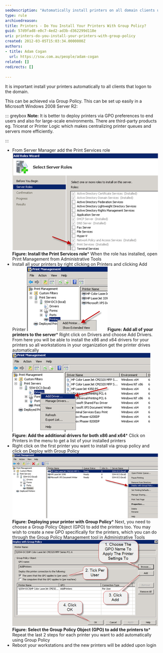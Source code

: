 ```yaml
---
seoDescription: "Automatically install printers on all domain clients using Group Policy with ease, ideal for large-scale environments and enhancing user experience."
type: rule
archivedreason: 
title: Printers - Do You Install Your Printers With Group Policy?
guid: 57d9fad8-e0c7-4ed2-ad3b-d362299d118e
uri: printers-do-you-install-your-printers-with-group-policy
created: 2012-03-05T15:03:34.0000000Z
authors:
- title: Adam Cogan
  url: https://ssw.com.au/people/adam-cogan
related: []
redirects: []

---
```


It is important install your printers automatically to all clients that logon to the domain.

<!--endintro-->

This can be achieved via Group Policy. This can be set up easily in a Microsoft Windows 2008 Server R2:


::: greybox
 **Note:** It is better to deploy printers via GPO preferences to end users and also for large-scale environments. There are third-party products eg. Tricerat or Printer Logic which makes centralizing printer queues and servers more efficiently.

:::

* From Server Manager add the Print Services role
![Install the Print Services role](install-print-roles.jpg)**Figure: Install the Print Services role*** When the role has installed, open Print Management from Administrative Tools
* Install all your printers by right clicking on Printers and clicking Add Printer
![Add all of your printers to the server](add-printers.jpg)**Figure: Add all of your printers to the server*** Right click on Drivers and choose Add Drivers. From here you will be able to install the x86 and x64 drivers for your printers so all workstations in your organization get the printer drives automatically
![Add the additional drivers for both x86 and x64](add-drivers.jpg)**Figure: Add the additional drivers for both x86 and x64*** Click on Printers in the menu to get a list of your installed printers
* Right click on the first printer you want to install via group policy and click on Deploy with Group Policy
![Deploying your printer with Group Policy](deploy-printer.jpg)**Figure: Deploying your printer with Group Policy*** Next, you need to choose a Group Policy Object (GPO) to add the printers too. You may wish to create a new GPO specifically for the printers, which you can do through the Group Policy Management tool in Administrative Tools
![Select the Group Policy Object (GPO) to add the printers to](select-gpo.jpg)**Figure: Select the Group Policy Object (GPO) to add the printers to*** Repeat the last 2 steps for each printer you want to add automatically using Group Policy
* Reboot your workstations and the new printers will be added upon login
